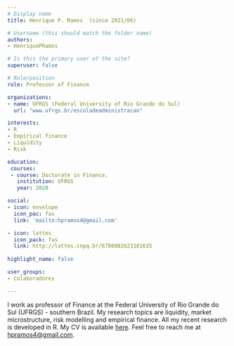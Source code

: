 ```yaml
---
# Display name
title: Henrique P. Ramos  (since 2021/06)

# Username (this should match the folder name)
authors:
- HenriquePRamos

# Is this the primary user of the site?
superuser: false

# Role/position
role: Professor of Finance

organizations: 
- name: UFRGS (Federal University of Rio Grande do Sul)
  url: "www.ufrgs.br/escoladeadministracao"

interests: 
- R
- Empirical finance
- Liquidity
- Risk

education: 
 courses:
 - course: Doctorate in Finance, 
   institution: UFRGS
   year: 2020

social:
- icon: envelope
  icon_pac: fas
  link: 'mailto:hpramos4@gmail.com'

- icon: lattes
  icon_pack: fas
  link: http://lattes.cnpq.br/6786002623181635
    
highlight_name: false

user_groups:
- Colaboradores

---
```


I work as professor of Finance at the Federal University of Rio Grande do Sul (UFRGS) - southern Brazil. My research topics are liquidity, market microstructure, risk modelling and empirical finance. All my recent research is developed in R. My CV is available [here](http://lattes.cnpq.br/6786002623181635). Feel free to reach me at [hpramos4@gmail.com](mailto:hpramos4@gmail.com).
